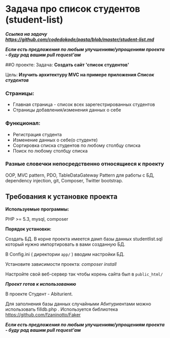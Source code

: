 # Задача про список студентов (student-list)
***Ссылка на задачу https://github.com/codedokode/pasta/blob/master/student-list.md***

**_Если есть предложения по любым улучшениям/упрощениям проекта - буду рад вашим pull request'ам_**

##О проекте:
Задача: **Создать сайт 'список студентов'**

Цель: **Изучить архитектуру MVC на примере приложения _Список студентов_**
### Страницы:
* Главная страница - список всех зарегестрированных студентов
* Страницы добавления/изменения данных о себе

### Функционал:
* Регистрация студента
* Изменение данных о себе(о студенте)
* Сортировка списка студентов по любому столбцу списка
* Поиск по любому столбцу списка

### Разные словечки непосредственно относящиеся к проекту
OOP, MVC pattern, PDO, TableDataGateway Pattern для работы с БД, dependency injection, git, Composer, Twitter bootstrap.

## Требования к установке проекта
**Используемые программы:**

PHP >= 5.3, mysql, composer

**Порядок установки:**

Создать БД. В корне проекта имеется дамп базы данных studentlist.sql который нужно импортировать в вами созданную БД.

В Config.ini ( директории `app/` ) вводим настройки БД.

Установите зависимости проекта: _composer install_

Настройте свой веб-сервер так чтобы корень сайта был в `public_html/` 

_**Проект готов к использованию**_

В проекте Студент - Abiturient.

Для заполнения базы данных случайными Абитуриентами можно использовать filldb.php . Используется библиотека https://github.com/fzaninotto/Faker 

**_Если есть предложения по любым улучшениям/упрощениям проекта - буду рад вашим pull request'ам_**